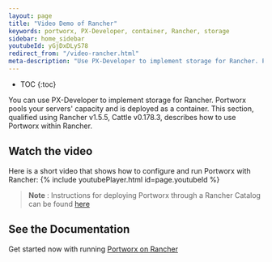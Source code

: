 ```yaml
---
layout: page
title: "Video Demo of Rancher"
keywords: portworx, PX-Developer, container, Rancher, storage
sidebar: home_sidebar
youtubeId: yGjDxDLyS78
redirect_from: "/video-rancher.html"
meta-description: "Use PX-Developer to implement storage for Rancher. Portworx pools your servers’ capacity and is deployed as a container. Try today!"
---
```


* TOC
{:toc}

You can use PX-Developer to implement storage for Rancher. Portworx pools your servers' capacity and is deployed as a container.
This section, qualified using Rancher v1.5.5, Cattle v0.178.3, describes how to use Portworx within Rancher.



## Watch the video
Here is a short video that shows how to configure and run Portworx with Rancher:
{% include youtubePlayer.html id=page.youtubeId %}

>**Note** : Instructions for deploying Portworx through a Rancher Catalog can be found [here](https://github.com/portworx/rancher)

## See the Documentation
Get started now with running [Portworx on Rancher](/scheduler/rancher.html)
